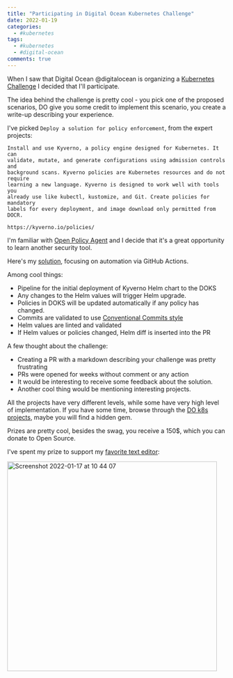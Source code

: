 ```yaml
---
title: "Participating in Digital Ocean Kubernetes Challenge"
date: 2022-01-19
categories:
  - #kubernetes
tags:
  - #kubernetes
  - #digital-ocean
comments: true
---
```


When I saw that Digital Ocean @digitalocean is organizing a [Kubernetes Challenge](https://www.digitalocean.com/community/pages/kubernetes-challenge)
I decided that I'll participate.

The idea behind the challenge is pretty cool - you pick one of the proposed
scenarios, DO give you some credit to implement this scenario, you create
a write-up describing your experience.

I've picked `Deploy a solution for policy enforcement`, from the expert projects:

```text
Install and use Kyverno, a policy engine designed for Kubernetes. It can
validate, mutate, and generate configurations using admission controls and
background scans. Kyverno policies are Kubernetes resources and do not require
learning a new language. Kyverno is designed to work well with tools you
already use like kubectl, kustomize, and Git. Create policies for mandatory
labels for every deployment, and image download only permitted from DOCR.

https://kyverno.io/policies/

```

I'm familiar with [Open Policy Agent](https://www.openpolicyagent.org/) and I
decide that it's a great opportunity to learn another security tool.

Here's my [solution](https://github.com/sbulav/do-k8s-challenge), focusing on
automation via GitHub Actions.

Among cool things:
- Pipeline for the initial deployment of Kyverno Helm chart to the DOKS
- Any changes to the Helm values will trigger Helm upgrade.
- Policies in DOKS will be updated automatically if any policy has changed.
- Commits are validated to use [Conventional Commits style](https://www.conventionalcommits.org)
- Helm values are linted and validated
- If Helm values or policies changed, Helm diff is inserted into the PR


A few thought about the challenge:
- Creating a PR with  a markdown describing your challenge was pretty
  frustrating
- PRs were opened for weeks without comment or any action
- It would be interesting to receive some feedback about the solution.
- Another cool thing would be mentioning interesting projects.

All the projects have very different levels, while some have very high level of
implementation. If you have some time, browse through the [DO k8s projects](https://github.com/do-community/kubernetes-challenge),
maybe you will find a hidden gem.

Prizes are pretty cool, besides the swag, you receive a 150$, which you can
donate to Open Source.

I've spent my prize to support my [favorite text editor](https://github.com/neovim/):

<img width="482" alt="Screenshot 2022-01-17 at 10 44 07" src="https://user-images.githubusercontent.com/28604639/150086730-661d16e6-2a86-4d35-aa31-96823a0eb984.png">

